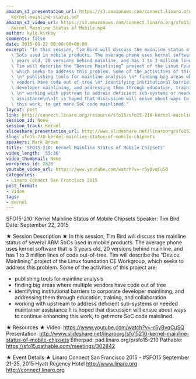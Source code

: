 ```yaml
---
amazon_s3_presentation_url: https://s3.amazonaws.com/connect.linaro.org/sfo15/Presentations/09-22-Tuesday/SFO15-210-
  Kernel-mainline-status.pdf
amazon_s3_video_url: https://s3.amazonaws.com/connect.linaro.org/sfo15/Videos/09-22-Tuesday/SFO15-210
  Kernel Mainline Status of Mobile.mp4
author: kyle.kirkby
comments: false
date: 2015-09-22 00:00:00+00:00
excerpt: "In this session, Tim Bird will discuss the mainline status of several ARM\
  \ SoCs used in mobile products. The average phone uses kernel software that is 3\
  \ years old, 20 versions behind mainline, and has 1 to 3 million lines of code out-of-tree.\
  \ Tim will describe the “Device Mainlining” project of the Linux Foundation CE Workgroup,\
  \ which seeks to address this problem. Some of the activities of this project are:\
  \ \n* publishing tools for mainline analysis \n* finding big areas where multiple\
  \ vendors have code out of tree \n* identifying institutional barriers to corporate\
  \ developer mainlining, and addressing them through education, training, and collaboration\
  \ \n* working with upstream to address deficient sub-systems or needed maintainer\
  \ assistance\n\nIt is hoped that discussion will ensue about ways to continue enhancing\
  \ this work, to get more SoC code mainlined."
layout: post
link: http://connect.linaro.org/resource/sfo15/sfo15-210-kernel-mainline-status-of-mobile-chipsets/
session_id: None
session_track: Kernel
slideshare_presentation_url: http://www.slideshare.net/linaroorg/sfo15210-kernel-mainline-status-of-mobile-chipsets
slug: sfo15-210-kernel-mainline-status-of-mobile-chipsets
speakers: Mark Brown
title: 'SFO15-210: Kernel Mainline Status of Mobile Chipsets'
video_length: '55:36'
video_thumbnail: None
wordpress_id: 2828
youtube_video_url: https://www.youtube.com/watch?v=-r5yBvqCuSQ
categories:
- Linaro Connect San Francisco 2015
post_format:
- Video
tags:
- Kernel
---
```


SFO15-210: Kernel Mainline Status of Mobile Chipsets
Speaker:  Tim Bird
Date: September 22, 2015

★ Session Description ★
In this session, Tim Bird will discuss the mainline status of several ARM SoCs used in mobile products. The average phone uses kernel software that is 3 years old, 20 versions behind mainline, and has 1 to 3 million lines of code out-of-tree. Tim will describe the “Device Mainlining” project of the Linux foundation CE Workgroup, which seeks to address this problem. Some of the activities of this project are: 
* publishing tools for mainline analysis 
* finding big areas where multiple vendors have code out of tree 
* identifying institutional barriers to corporate developer mainlining, and addressing them through education, training, and collaboration 
* working with upstream to address deficient sub-systems or needed maintainer assistance
It is hoped that discussion will ensue about ways to continue enhancing this work, to get more SoC code mainlined.

★ Resources ★ 
Video: https://www.youtube.com/watch?v=-r5yBvqCuSQ
Presentation:  http://www.slideshare.net/linaroorg/sfo15210-kernel-mainline-status-of-mobile-chipsets
Etherpad: pad.linaro.org/p/sfo15-210
Pathable: https://sfo15.pathable.com/meetings/302842                           

★ Event Details ★ 
Linaro Connect San Francisco 2015 - #SFO15 
September 21-25, 2015 
Hyatt Regency Hotel 
http://www.linaro.org
http://connect.linaro.org
